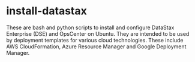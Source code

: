 # install-datastax
These are bash and python scripts to install and configure DataStax Enterprise (DSE) and OpsCenter on Ubuntu.  They are intended to be used by deployment templates for various cloud technologies.  These include AWS CloudFormation, Azure Resource Manager and Google Deployment Manager.
